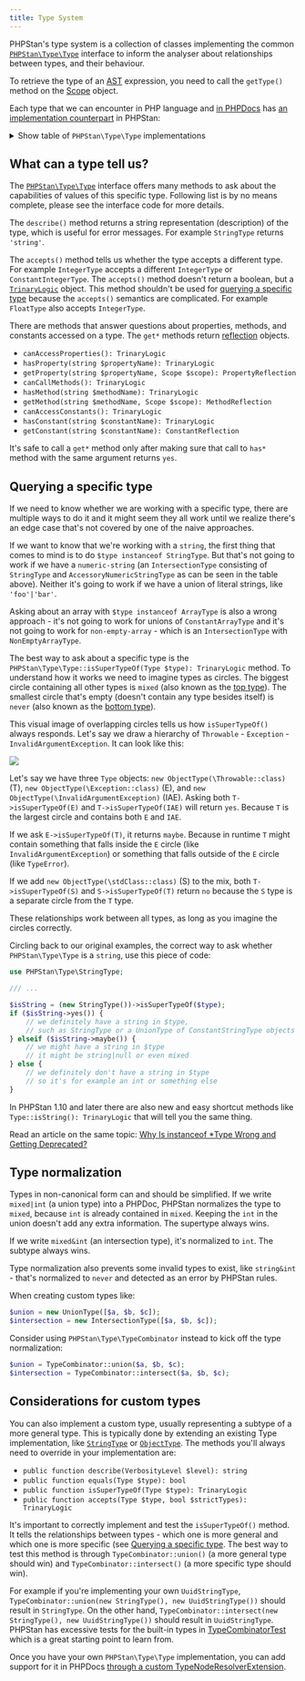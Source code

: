 ```yaml
---
title: Type System
---
```


PHPStan's type system is a collection of classes implementing the common [`PHPStan\Type\Type`](https://apiref.phpstan.org/2.0.x/PHPStan.Type.Type.html) interface to inform the analyser about relationships between types, and their behaviour.

To retrieve the type of an [AST](/developing-extensions/abstract-syntax-tree) expression, you need to call the `getType()` method on the [Scope](/developing-extensions/scope) object.

Each type that we can encounter in PHP language and [in PHPDocs](/writing-php-code/phpdoc-types) has [an implementation counterpart](https://apiref.phpstan.org/2.0.x/namespace-PHPStan.Type.html) in PHPStan:

<details class="typesystem-types">
    <summary class="text-blue-500 font-bold">Show table of <code>PHPStan\Type\Type</code> implementations</summary>

| Type                          | PHPStan class                                        |
|-------------------------------|------------------------------------------------------|
| `mixed`                       | `PHPStan\Type\MixedType`                             |
| `Foo` (object of class `Foo`) | `PHPStan\Type\ObjectType`                            |
| `Foo<T>`                      | `PHPStan\Type\Generic\GenericObjectType`             |
| `object`                      | `PHPStan\Type\ObjectWithoutClassType`                |
| `array`                       | `PHPStan\Type\ArrayType`                             |
| `int`                         | `PHPStan\Type\IntegerType`                           |
| Integer interval              | `PHPStan\Type\IntegerRangeType`                      |
| `float`                       | `PHPStan\Type\FloatType`                             |
| `null`                        | `PHPStan\Type\NullType`                              |
| `string`                      | `PHPStan\Type\StringType`                            |
| `class-string`                | `PHPStan\Type\ClassStringType`                       |
| `class-string<T>`             | `PHPStan\Type\Generic\GenericClassStringType`        |
| `static`                      | `PHPStan\Type\StaticType`                            |
| `$this`                       | `PHPStan\Type\ThisType`                              |
| `void`                        | `PHPStan\Type\VoidType`                              |
| `callable`                    | `PHPStan\Type\CallableType`                          |
| `iterable`                    | `PHPStan\Type\IterableType`                          |
| `never`                       | `PHPStan\Type\NeverType`                             |
| Enum case (Foo::LOREM)        | `PHPStan\Type\Enum\EnumCaseObjectType`               |


In some cases PHPStan knows about the literal value of an expression. These classes implement the `PHPStan\Type\ConstantType` interface:

| Type                                                         | PHPStan class                               |
|--------------------------------------------------------------|---------------------------------------------|
| [Array shapes](/writing-php-code/phpdoc-types#array-shapes)  | `PHPStan\Type\Constant\ConstantArrayType`   |
| `true` and `false`                                           | `PHPStan\Type\Constant\ConstantBooleanType` |
| Integers                                                     | `PHPStan\Type\Constant\ConstantIntegerType` |
| Floats                                                       | `PHPStan\Type\Constant\ConstantFloatType`   |
| Strings                                                      | `PHPStan\Type\Constant\ConstantStringType`  |

Some types exist to only consist of other types (learn more about [union vs. intersection types](/blog/union-types-vs-intersection-types):

| Type                          | PHPStan class                         |
|-------------------------------|---------------------------------------|
| Union types                   | `PHPStan\Type\UnionType`              |
| Intersection types            | `PHPStan\Type\IntersectionType`       |

Some advanced types are implemented by combining different types in an intersection type:

| Type                          | First PHPStan class        | Second PHPStan class     |
|-------------------------------|----------------------------|--------------------------|
| `non-empty-string`            | `PHPStan\Type\StringType`  | `PHPStan\Type\Accessory\AccessoryNonEmptyStringType` |
| `numeric-string`              | `PHPStan\Type\StringType`  | `PHPStan\Type\Accessory\AccessoryNumericStringType`  |
| `callable-string`             | `PHPStan\Type\StringType`  | `PHPStan\Type\CallableType`                          |
| `literal-string`              | `PHPStan\Type\StringType`  | `PHPStan\Type\Accessory\AccessoryLiteralStringType`  |
| `non-empty-array`             | `PHPStan\Type\ArrayType`   | `PHPStan\Type\Accessory\NonEmptyArrayType`           |
| After asking about `method_exists()` | Any object type     | `PHPStan\Type\Accessory\HasMethodType`               |
| After asking about `property_exists()` | Any object type     | `PHPStan\Type\Accessory\HasPropertyType`           |
| After asking about `isset()` or `array_key_exists()` | `PHPStan\Type\ArrayType`    | `PHPStan\Type\Accessory\HasOffsetType`           |

[Generic template types](/blog/generics-in-php-using-phpdocs) are represented with classes that implement the `PHPStan\Type\Generic\TemplateType` interface. This table describes which implementation is used for different bounds (the X in `@template T of X`):

| Type                          | PHPStan class                                        |
|-------------------------------|------------------------------------------------------|
| `mixed` or no bound           | `PHPStan\Type\Generic\TemplateMixedType`               |
| `Foo` (object of class `Foo`) | `PHPStan\Type\Generic\TemplateObjectType`              |
| `Foo<T>`                      | `PHPStan\Type\Generic\TemplateGenericObjectType`       |
| `object`                      | `PHPStan\Type\Generic\TemplateObjectWithoutClassType`  |
| `int`                         | `PHPStan\Type\Generic\TemplateIntegerType`             |
| `string`                      | `PHPStan\Type\Generic\TemplateStringType`              |
| Union types                   | `PHPStan\Type\Generic\TemplateUnionType`               |

</details>

What can a type tell us?
-----------------

The [`PHPStan\Type\Type`](https://apiref.phpstan.org/2.0.x/PHPStan.Type.Type.html) interface offers many methods to ask about the capabilities of values of this specific type. Following list is by no means complete, please see the interface code for more details.

The `describe()` method returns a string representation (description) of the type, which is useful for error messages. For example `StringType` returns `'string'`.

The `accepts()` method tells us whether the type accepts a different type. For example `IntegerType` accepts a different `IntegerType` or `ConstantIntegerType`. The `accepts()` method doesn't return a boolean, but a [`TrinaryLogic`](/developing-extensions/trinary-logic) object. This method shouldn't be used for [querying a specific type](#querying-a-specific-type) because the `accepts()` semantics are complicated. For example `FloatType` also accepts `IntegerType`.

There are methods that answer questions about properties, methods, and constants accessed on a type. The `get*` methods return [reflection](/developing-extensions/reflection) objects.

* `canAccessProperties(): TrinaryLogic`
* `hasProperty(string $propertyName): TrinaryLogic`
* `getProperty(string $propertyName, Scope $scope): PropertyReflection`
* `canCallMethods(): TrinaryLogic`
* `hasMethod(string $methodName): TrinaryLogic`
* `getMethod(string $methodName, Scope $scope): MethodReflection`
* `canAccessConstants(): TrinaryLogic`
* `hasConstant(string $constantName): TrinaryLogic`
* `getConstant(string $constantName): ConstantReflection`

It's safe to call a `get*` method only after making sure that call to `has*` method with the same argument returns `yes`.

Querying a specific type
-----------------

If we need to know whether we are working with a specific type, there are multiple ways to do it and it might seem they all work until we realize there's an edge case that's not covered by one of the naive approaches.

If we want to know that we're working with a `string`, the first thing that comes to mind is to do `$type instanceof StringType`. But that's not going to work if we have a `numeric-string` (an `IntersectionType` consisting of `StringType` and `AccessoryNumericStringType` as can be seen in the table above). Neither it's going to work if we have a union of literal strings, like `'foo'|'bar'`.

Asking about an array with `$type instanceof ArrayType` is also a wrong approach - it's not going to work for unions of `ConstantArrayType` and it's not going to work for `non-empty-array` - which is an `IntersectionType` with `NonEmptyArrayType`.

The best way to ask about a specific type is the `PHPStan\Type\Type::isSuperTypeOf(Type $type): TrinaryLogic` method. To understand how it works we need to imagine types as circles. The biggest circle containing all other types is `mixed` (also known as the [top type](https://en.wikipedia.org/wiki/Top_type)). The smallest circle that's empty (doesn't contain any type besides itself) is `never` (also known as the [bottom type](https://en.wikipedia.org/wiki/Bottom_type)).

This visual image of overlapping circles tells us how `isSuperTypeOf()` always responds. Let's say we draw a hierarchy of `Throwable` - `Exception` - `InvalidArgumentException`. It can look like this:

<img class="ml-auto mr-auto w-96 mb-8" src="/tmp/images/issupertypeof-1.png" />

Let's say we have three `Type` objects: `new ObjectType(\Throwable::class)` (T), `new ObjectType(\Exception::class)` (E), and `new ObjectType(\InvalidArgumentException)` (IAE). Asking both `T->isSuperTypeOf(E)` and `T->isSuperTypeOf(IAE)` will return `yes`. Because `T` is the largest circle and contains both `E` and `IAE`.

If we ask `E->isSuperTypeOf(T)`, it returns `maybe`. Because in runtime `T` might contain something that falls inside the `E` circle (like `InvalidArgumentException`) or something that falls outside of the `E` circle (like `TypeError`).

If we add `new ObjectType(\stdClass::class)` (S) to the mix, both `T->isSuperTypeOf(S)` and `S->isSuperTypeOf(T)` return `no` because the `S` type is a separate circle from the `T` type.

These relationships work between all types, as long as you imagine the circles correctly.

Circling back to our original examples, the correct way to ask whether `PHPStan\Type\Type` is a `string`, use this piece of code:

```php
use PHPStan\Type\StringType;

/// ...

$isString = (new StringType())->isSuperTypeOf($type);
if ($isString->yes()) {
    // we definitely have a string in $type,
    // such as StringType or a UnionType of ConstantStringType objects
} elseif ($isString->maybe()) {
    // we might have a string in $type
    // it might be string|null or even mixed
} else {
    // we definitely don't have a string in $type
    // so it's for example an int or something else
}
```

In PHPStan 1.10 and later there are also new and easy shortcut methods like `Type::isString(): TrinaryLogic` that will tell you the same thing.

<div class="bg-blue-100 border-l-4 border-blue-500 text-blue-700 p-4 mb-4" role="alert">

Read an article on the same topic: [Why Is instanceof *Type Wrong and Getting Deprecated?](/blog/why-is-instanceof-type-wrong-and-getting-deprecated)

</div>

Type normalization
-----------------

Types in non-canonical form can and should be simplified. If we write `mixed|int` (a union type) into a PHPDoc, PHPStan normalizes the type to `mixed`, because `int` is already contained in `mixed`. Keeping the `int` in the union doesn't add any extra information. The supertype always wins.

If we write `mixed&int` (an intersection type), it's normalized to `int`. The subtype always wins.

Type normalization also prevents some invalid types to exist, like `string&int` - that's normalized to `never` and detected as an error by PHPStan rules.

When creating custom types like:

```php
$union = new UnionType([$a, $b, $c]);
$intersection = new IntersectionType([$a, $b, $c]);
```

Consider using `PHPStan\Type\TypeCombinator` instead to kick off the type normalization:

```php
$union = TypeCombinator::union($a, $b, $c);
$intersection = TypeCombinator::intersect($a, $b, $c);
```

Considerations for custom types
-----------------

You can also implement a custom type, usually representing a subtype of a more general type. This is typically done by extending an existing Type implementation, like [`StringType`](https://apiref.phpstan.org/2.0.x/PHPStan.Type.StringType.html) or [`ObjectType`](https://apiref.phpstan.org/2.0.x/PHPStan.Type.ObjectType.html). The methods you'll always need to override in your implementation are:

* `public function describe(VerbosityLevel $level): string`
* `public function equals(Type $type): bool`
* `public function isSuperTypeOf(Type $type): TrinaryLogic`
* `public function accepts(Type $type, bool $strictTypes): TrinaryLogic`

It's important to correctly implement and test the `isSuperTypeOf()` method. It tells the relationships between types - which one is more general and which one is more specific (see [Querying a specific type](#querying-a-specific-type). The best way to test this method is through `TypeCombinator::union()` (a more general type should win) and `TypeCombinator::intersect()` (a more specific type should win).

For example if you're implementing your own `UuidStringType`, `TypeCombinator::union(new StringType(), new UuidStringType())` should result in `StringType`. On the other hand, `TypeCombinator::intersect(new StringType(), new UuidStringType())` should result in `UuidStringType`. PHPStan has excessive tests for the built-in types in [TypeCombinatorTest](https://github.com/phpstan/phpstan-src/blob/2.0.x/tests/PHPStan/Type/TypeCombinatorTest.php) which is a great starting point to learn from.

Once you have your own `PHPStan\Type\Type` implementation, you can add support for it in PHPDocs [through a custom TypeNodeResolverExtension](/developing-extensions/custom-phpdoc-types).
